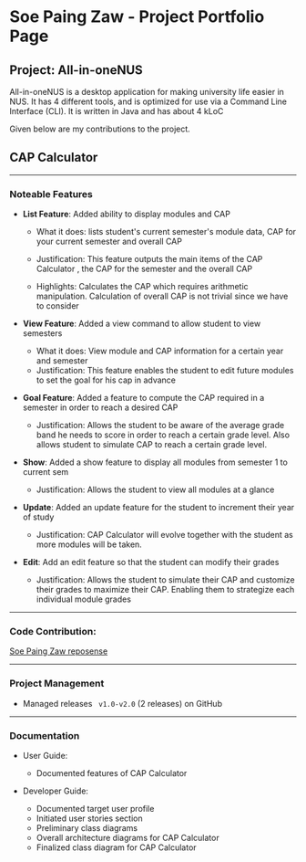 # Soe Paing Zaw - Project Portfolio Page

## Project: All-in-oneNUS

All-in-oneNUS is a desktop application for making university life easier in NUS. It has 4 different tools, and is
optimized for use via a Command Line Interface (CLI). It is written in Java and has about 4 kLoC

Given below are my contributions to the project.

## CAP Calculator

***

### Noteable Features

* **List Feature**: Added ability to display modules and CAP
    * What it does: lists student's current semester's module data, CAP for your current semester and overall CAP
    * Justification: This feature outputs the main items of the CAP Calculator , the CAP for the semester and the
      overall CAP

    * Highlights: Calculates the CAP which requires arithmetic manipulation. Calculation of overall CAP is not trivial
      since we have to consider


* **View Feature**: Added a view command to allow student to view semesters
    * What it does: View module and CAP information for a certain year and semester
    * Justification: This feature enables the student to edit future modules to set the goal for his cap in advance


* **Goal Feature**: Added a feature to compute the CAP required in a semester in order to reach a desired CAP
    * Justification: Allows the student to be aware of the average grade band he needs to score in order to reach a
      certain grade level. Also allows student to simulate CAP to reach a certain grade level.


* **Show**: Added a show feature to display all modules from semester 1 to current sem
    * Justification: Allows the student to view all modules at a glance


* **Update**: Added an update feature for the student to increment their year of study
    * Justification: CAP Calculator will evolve together with the student as more modules will be taken.

* **Edit**: Add an edit feature so that the student can modify their grades
    * Justification: Allows the student to simulate their CAP and customize their grades to maximize their CAP. Enabling
      them to strategize each individual module grades

***

### Code Contribution:

[Soe Paing Zaw reposense](https://nus-cs2113-ay2021s2.github.io/tp-dashboard/?search=&sort=groupTitle&sortWithin=title&since=&timeframe=commit&mergegroup=&groupSelect=groupByRepos&breakdown=false&tabOpen=true&tabType=authorship&tabAuthor=soepaingzaw&tabRepo=AY2021S2-CS2113T-T09-3%2Ftp%5Bmaster%5D&authorshipIsMergeGroup=false&authorshipFileTypes=docs~functional-code~test-code~other)

***

### Project Management

* Managed releases <code> v1.0-v2.0</code> (2 releases) on GitHub

***

### Documentation

* User Guide:
    * Documented features of CAP Calculator

* Developer Guide:
    * Documented target user profile
    * Initiated user stories section
    * Preliminary class diagrams
    * Overall architecture diagrams for CAP Calculator
    * Finalized class diagram for CAP Calculator